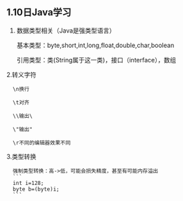 ## 1.10日Java学习
1. 数据类型相关（Java是强类型语言）

      基本类型：byte,short,int,long,float,double,char,boolean

      引用类型：类(String属于这一类)，接口（interface），数组

2.转义字符

      \n换行

      \t对齐

      \\输出\

      \"输出"

      \r不同的编辑器效果不同
 
3.类型转换
      
      强制类型转换：高->低，可能会损失精度，甚至有可能内存溢出
      ```
      int i=128;
      byte b=(byte)i;
      ```
      
      
      

      
